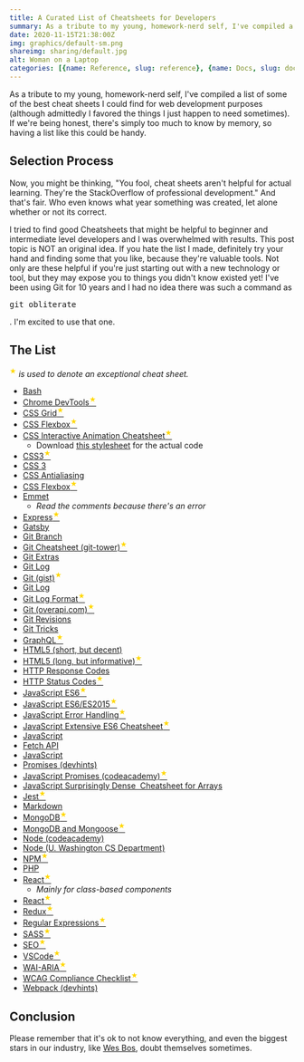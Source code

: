 ```yaml
---
title: A Curated List of Cheatsheets for Developers
summary: As a tribute to my young, homework-nerd self, I've compiled a list of some of the best cheat sheets I could find for web development purposes (although admittedly I favored the things I just happen to need sometimes).
date: 2020-11-15T21:38:00Z
img: graphics/default-sm.png
shareimg: sharing/default.jpg
alt: Woman on a Laptop
categories: [{name: Reference, slug: reference}, {name: Docs, slug: docs}]
---
```


<p class="drop-cap">As a tribute to my young, homework-nerd self, I've compiled a list of some of the best cheat sheets I could find for web development purposes (although admittedly I favored the things I just happen to need sometimes). If we're being honest, there's simply too much to know by memory, so having a list like this could be handy.</p>

## Selection Process

Now, you might be thinking, "You fool, cheat sheets aren't helpful for actual learning. They're the StackOverflow of professional development." And that's fair. Who even knows what year something was created, let alone whether or not its correct.

I tried to find good Cheatsheets that might be helpful to beginner and intermediate level developers and I was overwhelmed with results. This post topic is NOT an original idea. If you hate the list I made, definitely try your hand and finding some that you like, because they're valuable tools. Not only are these helpful if you're just starting out with a new technology or tool, but they may expose you to things you didn't know existed yet! I've been using Git for 10 years and I had no idea there was such a command as <pre>git obliterate</pre>. I'm excited to use that one.

## The List

<p><sup style="color: gold;">★</sup> <em>is used to  denote an exceptional cheat sheet.</em></p>

* <a href="https://devhints.io/bash" rel="nofollow noopener" target="_blank">Bash</a>
* <a href="http://anti-code.com/devtools-cheatsheet/" rel="nofollow noopener" target="_blank">Chrome DevTools<sup style="color: gold;">★</sup></a>
* <a href="https://devhints.io/css-grid" rel="nofollow noopener" target="_blank">CSS Grid<sup style="color: gold;">★</sup></a>
* <a href="https://devhints.io/css-flexbox" rel="nofollow noopener" target="_blank">CSS Flexbox<sup style="color: gold;">★</sup></a>
* <a href="http://www.justinaguilar.com/animations/index.html" rel="nofollow noopener" target="_blank">CSS Interactive Animation Cheatsheet<sup style="color: gold;">★</sup></a>
  * Download <a href="http://www.justinaguilar.com/animations/css/animations.css" target="_blank" rel="nofollow noopener">this stylesheet</a> for the actual code
* <a href="https://websitesetup.org/wp-content/uploads/2019/11/wsu-css-cheat-sheet-gdocs.pdf" rel="nofollow noopener" target="_blank">CSS3<sup style="color: gold;">★</sup></a>
* <a href="https://cloud.netlifyusercontent.com/assets/344dbf88-fdf9-42bb-adb4-46f01eedd629/d7fb67af-5180-463d-b58a-bfd4a220d5d0/css3-cheat-sheet.pdf" rel="nofollow noopener" target="_blank">CSS 3</a>
* <a href="https://devhints.io/css-antialias" rel="nofollow noopener" target="_blank">CSS Antialiasing</a>
* <a href="https://devhints.io/css-flexbox" rel="nofollow noopener" target="_blank">CSS Flexbox<sup style="color: gold;">★</sup></a>
* <a href="https://devhints.io/emmet" rel="nofollow noopener" target="_blank">Emmet</a>
  * <em>Read the comments because there's an error</em>
* <a href="https://cdn.fs.teachablecdn.com/2vOhSRtTxiMisDgOfixQ" rel="nofollow noopener" target="_blank">Express<sup style="color: gold;">★</sup></a>
* <a href="https://www.gatsbyjs.com/gatsby-cheat-sheet.pdf" target="_blank" rel="noopener">Gatsby</a>
* <a href="https://devhints.io/git-branch" rel="nofollow noopener" target="_blank">Git Branch</a>
* <a href="https://www.git-tower.com/blog/git-cheat-sheet" rel="nofollow noopener" target="_blank">Git Cheatsheet (git-tower)<sup style="color: gold;">★</sup></a>
* <a href="https://devhints.io/git-extras" rel="nofollow noopener" target="_blank">Git Extras</a>
* <a href="https://devhints.io/git-log" rel="nofollow noopener" target="_blank">Git Log</a>
* <a href="https://github.com/tiimgreen/github-cheat-sheet" rel="nofollow noopener" target="_blank">Git (gist)</a><sup style="color: gold;">★</sup>
* <a href="https://devhints.io/git-log" rel="nofollow noopener" target="_blank">Git Log</a>
* <a href="https://devhints.io/git-log-format" rel="nofollow noopener" target="_blank">Git Log Format<sup style="color: gold;">★</sup></a>
* <a href="https://overapi.com/git" rel="nofollow noopener" target="_blank">Git (overapi.com)<sup style="color: gold;">★</sup></a>
* <a href="https://devhints.io/git-revisions" rel="nofollow noopener" target="_blank">Git Revisions</a>
* <a href="https://devhints.io/git-tricks" rel="nofollow noopener" target="_blank">Git Tricks</a>
* <a href="https://devhints.io/graphql" target="_blank" rel="noopener">GraphQL<sup style="color: gold;">★</sup></a>
* <a href="https://websitesetup.org/wp-content/uploads/2019/11/html5-tag-cheat-sheet-2019.pdf" rel="follow noopener" target="_blank">HTML5 (short, but decent)</a>
* <a href="https://websitesetup.org/wp-content/uploads/2019/10/WSU-HTML-Cheat-Sheet.pdf" rel="follow noopener" target="_blank">HTML5 (long, but informative)<sup style="color: gold;">★</sup></a>
* <a href="http://www.cheat-sheets.org/saved-copy/http-response-codes-1.pdf" rel="nofollow noopener" target="_blank">HTTP Response Codes</a>
* <a href="https://cheatography.com/kstep/cheat-sheets/http-status-codes/pdf/" rel="nofollow noopener" target="_blank">HTTP Status Codes<sup style="color: gold;">★</sup></a>
* <a href="https://devhints.io/es6" target="_blank" rel="noopener">JavaScript ES6<sup style="color: gold;">★</sup></a>
* <a href="https://cdn.fs.teachablecdn.com/r6qlCKFbTtGgd1heJOlj" rel="nofollow noopener" target="_blank">JavaScript ES6/ES2015<sup style="color: gold;">★</sup></a>
* <a href="https://www.codecademy.com/learn/javascript-errors-debugging/modules/errors-and-error-handling/cheatsheet" rel="nofollow noopener" target="_blank">JavaScript Error Handling<sup style="color: gold;">★</sup></a>
* <a href="https://websitesetup.org/javascript-cheat-sheet/" rel="nofollow noopener" target="_blank">JavaScript Extensive ES6 Cheatsheet<sup style="color: gold;">★</sup></a>
* <a href="https://www.codecademy.com/learn/introduction-to-javascript/modules/javascript-promises/cheatsheet" rel="nofollow noopener" target="_blank">JavaScript</a>
* <a href="https://devhints.io/js-fetch" target="_blank" rel="noopener">Fetch API</a>
* <a href="https://devhints.io/promise" target="_blank" rel="noopener"></a><a href="https://www.codecademy.com/learn/introduction-to-javascript/modules/javascript-promises/cheatsheet" rel="nofollow noopener" target="_blank">JavaScript</a>
* <a href="https://devhints.io/promise" target="_blank" rel="noopener">Promises (devhints)</a>
* <a href="https://www.codecademy.com/learn/introduction-to-javascript/modules/javascript-promises/cheatsheet" rel="nofollow noopener" target="_blank">JavaScript Promises (codeacademy)<sup style="color: gold;">★</sup></a>
* <a href="https://devhints.io/js-array" rel="nofollow noopener" target="_blank">JavaScript Surprisingly Dense&nbsp; Cheatsheet for Arrays</a>
* <a href="https://devhints.io/jest" rel="nofollow noopener" target="_blank">Jest<sup style="color: gold;">★</sup></a>
* <a href="https://devhints.io/markdown" rel="nofollow noopener" target="_blank">Markdown</a>
* <a href="https://gist.github.com/bradtraversy/f407d642bdc3b31681bc7e56d95485b6" rel="nofollow noopener" target="_blank">MongoDB<sup style="color: gold;">★</sup></a>
* <a href="https://cdn.fs.teachablecdn.com/867VyMzGQEbWHBVUoYa1" rel="nofollow noopener" target="_blank">MongoDB and Mongoose<sup style="color: gold;">★</sup></a>
* <a href="https://www.codecademy.com/learn/learn-node-js/modules/introduction-to-node-js/cheatsheet" rel="nofollow noopener" target="_blank">Node (codeacademy)</a>
* <a href="https://courses.cs.washington.edu/courses/cse154/19su/resources/assets/cheatsheets/node-cheatsheet.pdf" rel="follow noopener" target="_blank">Node (U. Washington CS Department)</a>
* <a href="https://devhints.io/npm" target="_blank" rel="noopener">NPM<sup style="color: gold;">★</sup></a>
* <a href="https://websitesetup.org/php-cheat-sheet/" rel="nofollow noopener" target="_blank">PHP</a>
* <a href="https://cdn.fs.teachablecdn.com/WeMQPniRFaDKwV56zv1k" rel="nofollow noopener" target="_blank">React<sup style="color: gold;">★</sup></a>
  * <em>Mainly for class-based components</em>
* <a href="https://devhints.io/react" target="_blank" rel="noopener">React<sup style="color: gold;">★</sup></a>
* <a href="https://devhints.io/redux" target="_blank" rel="noopener">Redux<sup style="color: gold;">★</sup></a>
* <a href="https://devhints.io/regexp" rel="nofollow noopener" target="_blank">Regular Expressions<sup style="color: gold;">★</sup></a>
* <a href="https://devhints.io/sass" rel="nofollow noopener" target="_blank">SASS<sup style="color: gold;">★</sup></a>
* <a href="https://d2v4zi8pl64nxt.cloudfront.net/seo-cheat-sheet.pdf" rel="nofollow noopener" target="_blank">SEO<sup style="color: gold;">★</sup></a>
* <a href="https://devhints.io/vscode" rel="nofollow noopener" target="_blank">VSCode<sup style="color: gold;">★</sup></a>
* <a href="https://codepen.io/matchboxhero/post/aria-cheatsheet" rel="nofollow noopener" target="_blank">WAI-ARIA<sup style="color: gold;">★</sup></a>
* <a href="https://www.a11yproject.com/checklist/" rel="nofollow noopener" target="_blank">WCAG Compliance Checklist<sup style="color: gold;">★</sup></a>
* <a href="https://devhints.io/webpack" rel="nofollow noopener" target="_blank">Webpack (devhints)</a>

## Conclusion

Please remember that it's ok to not know everything, and even the biggest stars in our industry, like <a href="https://wesbos.com/" target="_blank" rel="noopener noreferrer">Wes Bos</a>, doubt themselves sometimes.

<lazy-post-image src="/blog/wes-bos-tweet.jpg" alt="Wes Bos Tweet"></lazy-post-image>

